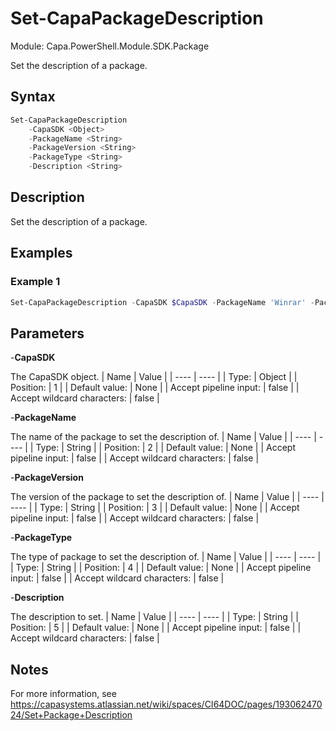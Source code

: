 # Set-CapaPackageDescription
Module: Capa.PowerShell.Module.SDK.Package

Set the description of a package.

## Syntax

```powershell
Set-CapaPackageDescription
	-CapaSDK <Object>
	-PackageName <String>
	-PackageVersion <String>
	-PackageType <String>
	-Description <String>
```

## Description

Set the description of a package.

## Examples

### Example 1
```powershell
Set-CapaPackageDescription -CapaSDK $CapaSDK -PackageName 'Winrar' -PackageVersion '5.50' -PackageType 'Computer' -Description 'This is a description'
```
    

## Parameters

-**CapaSDK**

The CapaSDK object.
| Name | Value |
| ---- | ---- |
| Type: | Object |
| Position: | 1 | 
| Default value: | None | 
| Accept pipeline input: | false | 
| Accept wildcard characters: | false | 

-**PackageName**

The name of the package to set the description of.
| Name | Value |
| ---- | ---- |
| Type: | String |
| Position: | 2 | 
| Default value: | None | 
| Accept pipeline input: | false | 
| Accept wildcard characters: | false | 

-**PackageVersion**

The version of the package to set the description of.
| Name | Value |
| ---- | ---- |
| Type: | String |
| Position: | 3 | 
| Default value: | None | 
| Accept pipeline input: | false | 
| Accept wildcard characters: | false | 

-**PackageType**

The type of package to set the description of.
| Name | Value |
| ---- | ---- |
| Type: | String |
| Position: | 4 | 
| Default value: | None | 
| Accept pipeline input: | false | 
| Accept wildcard characters: | false | 

-**Description**

The description to set.
| Name | Value |
| ---- | ---- |
| Type: | String |
| Position: | 5 | 
| Default value: | None | 
| Accept pipeline input: | false | 
| Accept wildcard characters: | false | 


## Notes

For more information, see https://capasystems.atlassian.net/wiki/spaces/CI64DOC/pages/19306247024/Set+Package+Description
